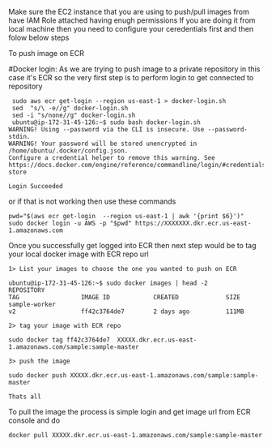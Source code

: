 
Make sure the EC2 instance that you are using to push/pull images from have IAM Role attached having enugh permissions
If you are doing it from local machine then you need to configure your ceredentials first and then folow below steps


To push image on ECR

#Docker login: As we are trying to push image to a private repository in this case it's ECR so the very first step is to perform login to get connected to repository


```
 sudo aws ecr get-login --region us-east-1 > docker-login.sh
 sed  "s/\ -e//g" docker-login.sh
 sed -i "s/none//g" docker-login.sh
 ubuntu@ip-172-31-45-126:~$ sudo bash docker-login.sh
WARNING! Using --password via the CLI is insecure. Use --password-stdin.
WARNING! Your password will be stored unencrypted in /home/ubuntu/.docker/config.json.
Configure a credential helper to remove this warning. See
https://docs.docker.com/engine/reference/commandline/login/#credentials-store

Login Succeeded
```
or if that is not working then use these commands

```
pwd="$(aws ecr get-login  --region us-east-1 | awk '{print $6}')"
sudo docker login -u AWS -p "$pwd" https://XXXXXXX.dkr.ecr.us-east-1.amazonaws.com

```
Once you successfully get logged into ECR then next step would be to tag your local docker image with ECR repo url
```
1> List your images to choose the one you wanted to push on ECR

ubuntu@ip-172-31-45-126:~$ sudo docker images | head -2
REPOSITORY                                                             TAG                 IMAGE ID            CREATED             SIZE
sample-worker                                                         v2                  ff42c3764de7        2 days ago          111MB

2> tag your image with ECR repo

sudo docker tag ff42c3764de7  XXXXX.dkr.ecr.us-east-1.amazonaws.com/sample:sample-master

3> push the image

sudo docker push XXXXX.dkr.ecr.us-east-1.amazonaws.com/sample:sample-master

Thats all

```

To pull the image the process is simple login and get image url from ECR console and do 

```
docker pull XXXXX.dkr.ecr.us-east-1.amazonaws.com/sample:sample-master
```
